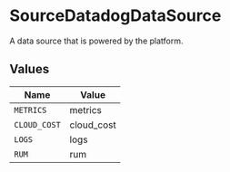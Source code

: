 # SourceDatadogDataSource

A data source that is powered by the platform.


## Values

| Name         | Value        |
| ------------ | ------------ |
| `METRICS`    | metrics      |
| `CLOUD_COST` | cloud_cost   |
| `LOGS`       | logs         |
| `RUM`        | rum          |